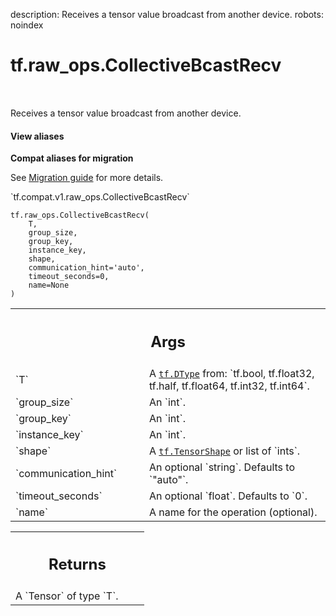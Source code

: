 description: Receives a tensor value broadcast from another device.
robots: noindex

# tf.raw_ops.CollectiveBcastRecv

<!-- Insert buttons and diff -->

<table class="tfo-notebook-buttons tfo-api nocontent" align="left">

</table>



Receives a tensor value broadcast from another device.

<section class="expandable">
  <h4 class="showalways">View aliases</h4>
  <p>
<b>Compat aliases for migration</b>
<p>See
<a href="https://www.tensorflow.org/guide/migrate">Migration guide</a> for
more details.</p>
<p>`tf.compat.v1.raw_ops.CollectiveBcastRecv`</p>
</p>
</section>

<pre class="devsite-click-to-copy prettyprint lang-py tfo-signature-link">
<code>tf.raw_ops.CollectiveBcastRecv(
    T,
    group_size,
    group_key,
    instance_key,
    shape,
    communication_hint=&#x27;auto&#x27;,
    timeout_seconds=0,
    name=None
)
</code></pre>



<!-- Placeholder for "Used in" -->


<!-- Tabular view -->
 <table class="responsive fixed orange">
<colgroup><col width="214px"><col></colgroup>
<tr><th colspan="2"><h2 class="add-link">Args</h2></th></tr>

<tr>
<td>
`T`
</td>
<td>
A <a href="../../tf/dtypes/DType.md"><code>tf.DType</code></a> from: `tf.bool, tf.float32, tf.half, tf.float64, tf.int32, tf.int64`.
</td>
</tr><tr>
<td>
`group_size`
</td>
<td>
An `int`.
</td>
</tr><tr>
<td>
`group_key`
</td>
<td>
An `int`.
</td>
</tr><tr>
<td>
`instance_key`
</td>
<td>
An `int`.
</td>
</tr><tr>
<td>
`shape`
</td>
<td>
A <a href="../../tf/TensorShape.md"><code>tf.TensorShape</code></a> or list of `ints`.
</td>
</tr><tr>
<td>
`communication_hint`
</td>
<td>
An optional `string`. Defaults to `"auto"`.
</td>
</tr><tr>
<td>
`timeout_seconds`
</td>
<td>
An optional `float`. Defaults to `0`.
</td>
</tr><tr>
<td>
`name`
</td>
<td>
A name for the operation (optional).
</td>
</tr>
</table>



<!-- Tabular view -->
 <table class="responsive fixed orange">
<colgroup><col width="214px"><col></colgroup>
<tr><th colspan="2"><h2 class="add-link">Returns</h2></th></tr>
<tr class="alt">
<td colspan="2">
A `Tensor` of type `T`.
</td>
</tr>

</table>

